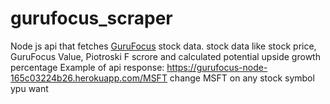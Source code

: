 # gurufocus_scraper
Node js api that fetches [GuruFocus](https://gurufocus.com/) stock data. stock data like stock price, GuruFocus Value, Piotroski F scrore and calculated potential upside growth percentage
Example of api response:
https://gurufocus-node-165c03224b26.herokuapp.com/MSFT
change MSFT on any stock symbol ypu want
